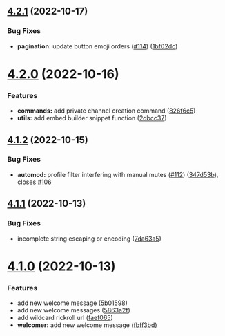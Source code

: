 ## [4.2.1](https://github.com/onesoft-sudo/sudobot/compare/v4.2.0...v4.2.1) (2022-10-17)


### Bug Fixes

* **pagination:** update button emoji orders ([#114](https://github.com/onesoft-sudo/sudobot/issues/114)) ([1bf02dc](https://github.com/onesoft-sudo/sudobot/commit/1bf02dcb933f1a1f0583a6277651adda387b1bcf))



# [4.2.0](https://github.com/onesoft-sudo/sudobot/compare/v4.1.2...v4.2.0) (2022-10-16)


### Features

* **commands:** add private channel creation command ([826f6c5](https://github.com/onesoft-sudo/sudobot/commit/826f6c510b4192d4bf724adce850320d1b18c3fc))
* **utils:** add embed builder snippet function ([2dbcc37](https://github.com/onesoft-sudo/sudobot/commit/2dbcc377a6b77bdc79b3f777895739510db5d56f))



## [4.1.2](https://github.com/onesoft-sudo/sudobot/compare/v4.1.1...v4.1.2) (2022-10-15)


### Bug Fixes

* **automod:** profile filter interfering with manual mutes ([#112](https://github.com/onesoft-sudo/sudobot/issues/112)) ([347d53b](https://github.com/onesoft-sudo/sudobot/commit/347d53be55caec779f4daf5171c687637d47db6b)), closes [#106](https://github.com/onesoft-sudo/sudobot/issues/106)



## [4.1.1](https://github.com/onesoft-sudo/sudobot/compare/v4.1.0...v4.1.1) (2022-10-13)


### Bug Fixes

* incomplete string escaping or encoding ([7da63a5](https://github.com/onesoft-sudo/sudobot/commit/7da63a586e35ba656319ec42412461b211a66884))



# [4.1.0](https://github.com/onesoft-sudo/sudobot/compare/v4.0.2...v4.1.0) (2022-10-13)


### Features

* add new welcome message ([5b01598](https://github.com/onesoft-sudo/sudobot/commit/5b015984c8548140eca75d0283d0fa5576f6f559))
* add new welcome messages ([5863a2f](https://github.com/onesoft-sudo/sudobot/commit/5863a2ff660e44204f3c80b98cbbf616021b4f21))
* add wildcard rickroll url ([faef065](https://github.com/onesoft-sudo/sudobot/commit/faef065d4e1461d063c7080ed580af44bd8079ca))
* **welcomer:** add new welcome message ([fbff3bd](https://github.com/onesoft-sudo/sudobot/commit/fbff3bd7b937783e5f482d4813d051965c471eeb))



